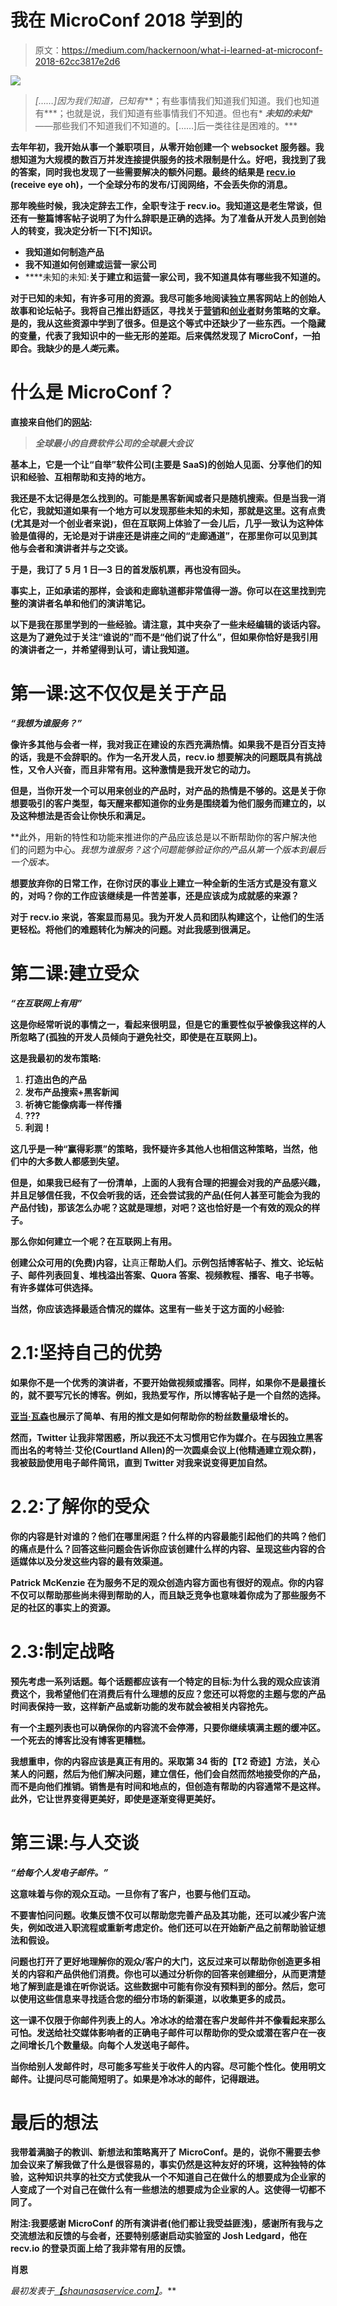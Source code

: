 # 我在 MicroConf 2018 学到的

> 原文：<https://medium.com/hackernoon/what-i-learned-at-microconf-2018-62cc3817e2d6>

![](img/f91cefff623b1dd158a86706101cbe1c.png)

> *[……]因为我们知道，已知有***；有些事情我们知道我们知道。我们也知道有***；也就是说，我们知道有些事情我们不知道。但也有* ***未知的未知****——那些我们不知道我们不知道的。[……]后一类往往是困难的。***

**去年年初，我开始从事一个兼职项目，从零开始创建一个 websocket 服务器。我想知道为大规模的数百万并发连接提供服务的技术限制是什么。好吧，我找到了我的答案，同时我也发现了一些需要解决的额外问题。最终的结果是 [recv.io](https://recv.io/) (receive eye oh)，一个全球分布的发布/订阅网络，不会丢失你的消息。**

**那年晚些时候，我决定辞去工作，全职专注于 recv.io。我知道这是老生常谈，但还有一整篇博客帖子说明了为什么辞职是正确的选择。为了准备从开发人员到创始人的转变，我决定分析一下[不]知识。**

*   **我知道如何制造产品**
*   **我不知道如何创建或运营一家公司**
*   ****未知的未知:**关于建立和运营一家公司，我不知道具体有哪些我不知道的。**

**对于已知的未知，有许多可用的资源。我尽可能多地阅读独立黑客网站上的创始人故事和论坛帖子。我将自己推出舒适区，寻找关于[营销](https://hackernoon.com/tagged/marketing)和[创业者](https://hackernoon.com/tagged/bootstrappers)财务策略的文章。是的，我从这些资源中学到了很多。但是这个等式中还缺少了一些东西。一个隐藏的变量，代表了我知识中的一些无形的差距。后来偶然发现了 MicroConf，一拍即合。我缺少的是*人类*元素。**

# **什么是 MicroConf？**

**直接来自他们的[网站](https://www.microconf.com/):**

> ***全球最小的自费软件公司的全球最大会议***

**基本上，它是一个让“自举”软件公司(主要是 SaaS)的创始人见面、分享他们的知识和经验、互相帮助和支持的地方。**

**我还是不太记得是怎么找到的。可能是黑客新闻或者只是随机搜索。但是当我一消化它，我就知道如果有一个地方可以发现那些未知的未知，那就是这里。这有点贵(尤其是对一个创业者来说)，但在互联网上体验了一会儿后，几乎一致认为这种体验是值得的，无论是对于讲座还是讲座之间的“走廊通道”，在那里你可以见到其他与会者和演讲者并与之交谈。**

**于是，我订了 5 月 1 日—3 日的首发版机票，再也没有回头。**

**事实上，正如承诺的那样，会谈和走廊轨道都非常值得一游。你可以在这里找到完整的演讲者名单和他们的演讲笔记。**

**以下是我在那里学到的一些经验。请注意，其中夹杂了一些未经编辑的谈话内容。这是为了避免过于关注“谁说的”而不是“他们说了什么”，但如果你恰好是我引用的演讲者之一，并希望得到认可，请让我知道。**

# **第一课:这不仅仅是关于产品**

***“我想为谁服务？”***

**像许多其他与会者一样，我对我正在建设的东西充满热情。如果我不是百分百支持的话，我是不会辞职的。作为一名开发人员，recv.io 想要解决的问题既具有挑战性，又令人兴奋，而且非常有用。这种激情是我开发它的动力。**

**但是，当你开发一个可以用来创业的产品时，对产品的热情是不够的。这是关于你想要吸引的客户类型，每天醒来都知道你的业务是围绕着为他们服务而建立的，以及这种想法是否会让你快乐和满足。**

**此外，用新的特性和功能来推进你的产品应该总是以不断帮助你的客户解决他们的问题为中心。*我想为谁服务？*这个问题能够验证你的产品从第一个版本到最后一个版本。**

**想要放弃你的日常工作，在你讨厌的事业上建立一种全新的生活方式是没有意义的，对吗？你的工作应该继续是一件苦差事，还是应该成为成就感的来源？**

**对于 recv.io 来说，答案显而易见。我为开发人员和团队构建这个，让他们的生活更轻松。将他们的难题转化为解决的问题。对此我感到很满足。**

# **第二课:建立受众**

***“在互联网上有用”***

**这是你经常听说的事情之一，看起来很明显，但是它的重要性似乎被像我这样的人所忽略了(孤独的开发人员倾向于避免社交，即使是在互联网上)。**

**这是我最初的发布策略:**

1.  **打造出色的产品**
2.  **发布产品搜索+黑客新闻**
3.  **祈祷它能像病毒一样传播**
4.  **???**
5.  **利润！**

**这几乎是一种“赢得彩票”的策略，我怀疑许多其他人也相信这种策略，当然，他们中的大多数人都感到失望。**

**但是，如果我已经有了一份清单，上面的人我有合理的把握会对我的产品感兴趣，并且足够信任我，不仅会听我的话，还会尝试我的产品(任何人甚至可能会为我的产品付钱)，那该怎么办呢？这就是理想，对吧？这也恰好是一个有效的观众的样子。**

**那么你如何建立一个呢？在互联网上有用。**

**创建公众可用的(免费)内容，让**真正**帮助人们。示例包括博客帖子、推文、论坛帖子、邮件列表回复、堆栈溢出答案、Quora 答案、视频教程、播客、电子书等。有许多媒体可供选择。**

**当然，你应该选择最适合情况的媒体。这里有一些关于这方面的小经验:**

# **2.1:坚持自己的优势**

**如果你不是一个优秀的演讲者，不要开始做视频或播客。同样，如果你不是最擅长的，就不要写冗长的博客。例如，我热爱写作，所以博客帖子是一个自然的选择。**

**[亚当·瓦森](https://microconf.gen.co/adam-wathan)也展示了简单、有用的推文是如何帮助你的粉丝数量级增长的。**

**然而，Twitter 让我非常困惑，所以我还不太习惯用它作为媒介。在与因独立黑客而出名的考特兰·艾伦(Courtland Allen)的一次圆桌会议上(他精通建立观众群)，我被鼓励使用电子邮件简讯，直到 Twitter 对我来说变得更加自然。**

# **2.2:了解你的受众**

**你的内容是针对谁的？他们在哪里闲逛？什么样的内容最能引起他们的共鸣？他们的痛点是什么？回答这些问题会告诉你应该创建什么样的内容、呈现这些内容的合适媒体以及分发这些内容的最有效渠道。**

**Patrick McKenzie 在为服务不足的观众创造内容方面也有很好的观点。你的内容不仅可以帮助那些尚未得到帮助的人，而且缺乏竞争也意味着你成为了那些服务不足的社区的事实上的资源。**

# **2.3:制定战略**

**预先考虑一系列话题。每个话题都应该有一个特定的目标:为什么我的观众应该消费这个，我希望他们在消费后有什么理想的反应？您还可以将您的主题与您的产品时间表保持一致，这样新产品或新功能的发布就会被相关内容抢先。**

**有一个主题列表也可以确保你的内容流不会停滞，只要你继续填满主题的缓冲区。一个死去的博客比没有博客更糟糕。**

**我想重申，你的内容应该是真正有用的。采取第 34 街的【T2 奇迹】方法，关心某人的问题，然后为他们解决问题，建立信任，他们会自然而然地接受你的产品，而不是向他们推销。销售是有时间和地点的，但创造有帮助的内容通常不是这样。此外，它让世界变得更美好，即使是逐渐变得更美好。**

# **第三课:与人交谈**

***“给每个人发电子邮件。”***

**这意味着与你的观众互动。一旦你有了客户，也要与他们互动。**

**不要害怕问问题。收集反馈不仅可以帮助您完善产品及其功能，还可以减少客户流失，例如改进入职流程或重新考虑定价。他们还可以在开始新产品之前帮助验证想法和假设。**

**问题也打开了更好地理解你的观众/客户的大门，这反过来可以帮助你创造更多相关的内容和产品供他们消费。你也可以通过分析你的回答来创建细分，从而更清楚地了解到底是谁在听你说话。这些数据中可能有你没有预料到的部分。然后，您可以使用这些信息来寻找适合您的细分市场的新渠道，以收集更多的成员。**

**这一课不仅限于你邮件列表上的人。冷冰冰的给潜在客户发邮件并不像看起来那么可怕。发送给社交媒体影响者的正确电子邮件可以帮助你的受众或潜在客户在一夜之间增长几个数量级。向每个人发送电子邮件。**

**当你给别人发邮件时，尽可能多写些关于收件人的内容。尽可能个性化。使用明文邮件。让提问尽可能简短明了。如果是冷冰冰的邮件，记得跟进。**

# **最后的想法**

**我带着满脑子的教训、新想法和策略离开了 MicroConf。是的，说你不需要去参加会议来了解我做了什么是很容易的，事实仍然是这种友好的环境，这种独特的体验，这种知识共享的社交方式使我从一个不知道自己在做什么的想要成为企业家的人变成了一个对自己在做什么有一些想法的想要成为企业家的人。这使得一切都不同了。**

**附注:我要感谢 MicroConf 的所有演讲者(他们都让我受益匪浅)，感谢所有我与之交流想法和反馈的与会者，还要特别感谢启动实验室的 Josh Ledgard，他在 recv.io 的登录页面上给了我非常有用的反馈。**

**肖恩**

***最初发表于*[*【shaunasaservice.com】*](https://shaunasaservice.com/blog/what-i-learned-at-microconf-2018)*。***
